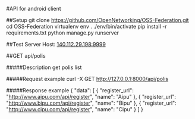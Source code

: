 #API for android client

##Setup
    git clone https://github.com/OpenNetworking/OSS-Federation.git
    cd OSS-Federation
    virtualenv env
    . ./env/bin/activate
    pip install -r requirements.txt
    python manage.py runserver
    
    

##Test Server
Host: [140.112.29.198:9999](http://140.112.29.198:9999)

##GET api/polis

#####Description
get polis list

#####Request example
	curl -X GET http://127.0.0.1:8000/api/polis

#####Response example
	{
        "data": [
            {
                "register_url": "http://www.aipu.com/api/register",
                "name": "Aipu"
            },
            {
                "register_url": "http://www.bipu.com/api/register",
                "name": "Bipu"
            },
            {
                "register_url": "http://www.cipu.com/api/register",
                "name": "Cipu"
            }
        ]
    }
